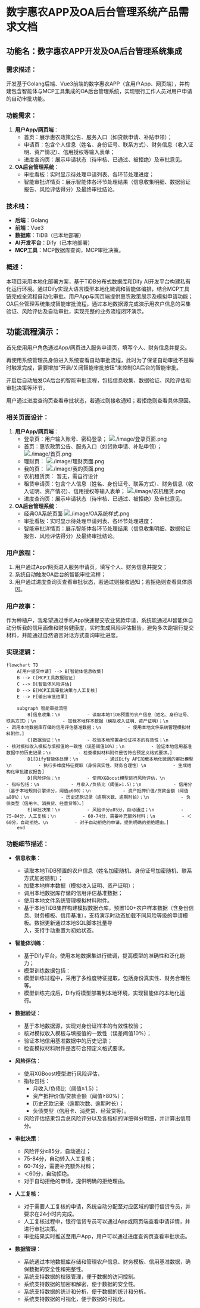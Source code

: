 # 数字惠农APP及OA后台管理系统产品需求文档

## 功能名：数字惠农APP开发及OA后台管理系统集成

### 需求描述：
开发基于Golang后端、Vue3前端的数字惠农APP（含用户App、网页端），并构建包含智能体与MCP工具集成的OA后台管理系统，实现银行工作人员对用户申请的自动审批功能。

### 功能需求：
1. **用户App/网页端**：
   - 首页：展示惠农政策公告、服务入口（如贷款申请、补贴申领）；
   - 申请页：包含个人信息（姓名、身份证号、联系方式）、财务信息（收入证明、资产情况）、信用授权等输入表单；
   - 进度查询页：展示申请状态（待审核、已通过、被拒绝）及审批意见。
2. **OA后台管理系统**：
   - 审批看板：实时显示待处理申请列表、各环节处理进度；
   - 智能审批详情页：展示智能体各环节处理结果（信息收集明细、数据验证报告、风险评估得分）及最终审批结论。

### 技术栈：
- **后端**：Golang
- **前端**：Vue3
- **数据库**：TiDB（已本地部署）
- **AI开发平台**：Dify（已本地部署）
- **MCP工具**：MCP数据库查询，MCP审批决策。

### 概述：
本项目采用本地化部署方案，基于TiDB分布式数据库和Dify AI开发平台构建私有化运行环境。通过Dify实现大语言模型本地化微调和智能体编排，结合MCP工具链完成全流程自动化审批。用户App与网页端提供惠农政策展示及模拟申请功能；OA后台管理系统集成智能审批流程，通过本地数据源完成演示用农户信息的采集验证、风险评估及自动审批，实现完整的业务流程闭环演示。

## 功能流程演示：

首先使用用户角色通过App/网页进入服务申请页，填写个人、财务信息并提交。

再使用系统管理员身份进入系统查看自动审批流程，此时为了保证自动审批不是瞬时触发完成，需要增加“开启/关闭智能审批按钮”来控制OA后台的智能审批。

开启后自动触发OA后台的智能审批流程，包括信息收集、数据验证、风险评估和审批决策等环节。

用户通过进度查询页查看审批状态，若通过则接收通知；若拒绝则查看具体原因。

### 相关页面设计：
1. **用户App/网页端**：
   - 登录页：用户输入账号、密码登录；
   ![./image/登录页面.png](./image/登录页面.png)
   - 首页：惠农政策公告、服务入口（如贷款申请、补贴申领）；
   ![./image/首页.png](./image/首页.png)
   - 理财页：
   ![./image/理财页面.png](./image/理财页面.png)
   - 我的页：
   ![./image/我的页面.png](./image/我的页面.png)
   - 农机租赁页：
   暂无，需自行设计
   - 租赁申请页：包含个人信息（姓名、身份证号、联系方式）、财务信息（收入证明、资产情况）、信用授权等输入表单；
   ![./image/农机租赁.png](./image/农机租赁.png)
   - 进度查询页：展示申请状态（待审核、已通过、被拒绝）及审批意见。
2. **OA后台管理系统**：
   - 经典OA系统页面
   ![./image/OA系统样式.png](./image/OA系统样式.png)
   - 审批看板：实时显示待处理申请列表、各环节处理进度；
   - 智能审批详情页：展示智能体各环节处理结果（信息收集明细、数据验证报告、风险评估得分）及最终审批结论。

### 用户旅程：
1. 用户通过App/网页进入服务申请页，填写个人、财务信息并提交；
2. 系统自动触发OA后台的智能审批流程；
3. 用户通过进度查询页查看审批状态，若通过则接收通知；若拒绝则查看具体原因。

### 用户故事：
作为种植户，我希望通过手机App快速提交农业贷款申请，系统能通过AI智能体自动分析我的信用画像和财务健康度，实时生成风险评估报告，避免多次跑银行提交材料，并能通过自然语言对话方式查询审批进度。

### 实现逻辑：
```mermaid
flowchart TD
    A[用户提交申请] --> B[智能体信息收集]
    B --> C[MCP工具数据验证]
    C --> D[智能体风险评估]
    D --> E[MCP工具审批决策与人工复核]
    E --> F[输出审批结果]

    subgraph 智能审批流程
        B[信息收集：\n          - 读取本地TiDB预置的农户信息（姓名、身份证号、联系方式）；\n          - 加载本地样本数据（模拟收入证明、资产证明）；\n          - 调用本地数据库存储的信用评估基准数据；\n          - 使用本地文件系统管理模拟材料附件。] 
        C[数据验证：\n          - 校验本地预置身份证样本的有效性；\n          - 核对模拟收入模板与填报值的一致性（误差阈值10%）；\n          - 验证本地信用基准数据中的历史记录；\n          - 检查模拟材料附件是否符合预定义格式要求。] 
        D1[Dify智能体处理：\n          - 通过Dify API加载本地化微调的审批模型\n          - 执行多维度特征提取（身份真实性、财务合理性）\n          - 生成结构化审批建议报告]
        D[风险评估：\n          - 使用XGBoost模型进行风险评估，\n          - 指标包括：\n            - 月收入/负债比（阈值≥1.5）；\n            - 信用分（基于本地规则引擎评分，阈值≥600）；\n            - 资产抵押价值/贷款金额（阈值≥80%）；\n            - 历史还款记录（逾期次数、逾期时长）；\n            - 负债类型（信用卡、消费贷、经营贷等）。] 
        E[审批决策：\n          - 风险评分≥85分，自动通过；\n          - 75-84分，人工复核；\n          - 60-74分，需要补充额外材料；\n          - ＜60分，自动拒绝。\n          - 对于自动拒绝的申请，提供明确的拒绝理由。] 
    end
```

### 功能细节描述：

- **信息收集**：
  - 读取本地TiDB预置的农户信息（姓名加密随机、身份证号加密随机、联系方式加密随机）；
  - 加载本地样本数据（模拟收入证明、资产证明）；
  - 调用本地数据库存储的信用评估基准数据；
  - 使用本地文件系统管理模拟材料附件。
  - 基于本地TiDB集群构建模拟数据仓库，预置100+农户样本数据（含身份信息、财务模板、信用基准），支持演示时动态加载不同风险等级的申请模板。数据更新通过本地SQL脚本批量导  
    入，支持手动重置为初始状态。

- **智能体训练**：
  - 基于Dify平台，使用本地数据集进行微调，提高模型的准确性和泛化能力；
  - 模型训练数据包括：
    <!-- - 1000+农户样本数据（含身份信息、财务模板、信用基准）； -->
    <!-- - 1000+人工审核通过的申请样本（含审批结论）； -->
    <!-- - 1000+人工审核拒绝的申请样本（含拒绝理由）。 -->
  - 模型训练过程中，采用了多维度特征提取，包括身份真实性、财务合理性等。
  - 模型训练完成后，Dify将模型部署到本地环境，实现智能体的本地化运行。

- **数据验证**：
  - 基于本地数据源，实现对身份证样本的有效性校验；
  - 核对模拟收入模板与填报值的一致性（误差阈值10%）；
  - 验证本地信用基准数据中的历史记录；
  - 检查模拟材料附件是否符合预定义格式要求。

- **风险评估**：
  - 使用XGBoost模型进行风险评估，
  - 指标包括：
    - 月收入/负债比（阈值≥1.5）；
    - 资产抵押价值/贷款金额（阈值≥80%）；
    - 历史还款记录（逾期次数、逾期时长）；
    - 负债类型（信用卡、消费贷、经营贷等）。
  - 风险评估结果包含总风险评分以及各指标的详细得分明细，并计算出信用分。

- **审批决策**：
  - 风险评分≥85分，自动通过；
  - 75-84分，自动转入人工复核；
  - 60-74分，需要补充额外材料；
  - ＜60分，自动拒绝。
  - 对于自动拒绝的申请，提供明确的拒绝理由。

- **人工复核**：
  - 对于需要人工复核的申请，系统自动分配至对应区域的银行信贷专员，并要求在24小时内完成。
  - 人工复核过程中，银行信贷专员可以通过App或网页端查看申请详情，并进行审批决策。
  - 审批结果实时推送至用户App，用户可以通过进度查询页查看审批状态。

- **数据管理**：
  - 系统通过本地数据库存储和管理农户信息、财务模板、信用基准数据，确保数据的安全性和完整性。    
  - 系统支持数据的权限管理，便于数据的访问控制。
  - 系统支持数据的加密和解密，便于数据的安全性。
  - 系统支持数据的统计和分析，便于数据的统计和分析。
  - 系统支持数据的可视化，便于数据的可视化。